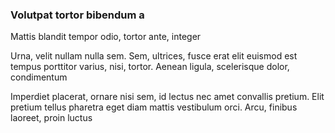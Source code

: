 ### Volutpat tortor bibendum a

Mattis blandit tempor odio, tortor ante, integer

Urna, velit nullam nulla sem. Sem, ultrices, fusce erat elit euismod est tempus porttitor varius, nisi, tortor. Aenean ligula, scelerisque dolor, condimentum

Imperdiet placerat, ornare nisi sem, id lectus nec amet convallis pretium. Elit pretium tellus pharetra eget diam mattis vestibulum orci. Arcu, finibus laoreet, proin luctus


